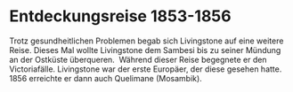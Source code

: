 # Entdeckungsreise 1853-1856 

Trotz gesundheitlichen Problemen begab sich Livingstone auf eine weitere Reise. Dieses Mal wollte Livingstone dem Sambesi bis zu seiner Mündung an der Ostküste überqueren.  Während dieser Reise begegnete er den Victoriafälle. Livingstone war der erste Europäer, der diese gesehen hatte. 1856 erreichte er dann auch Quelimane (Mosambik).